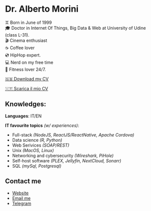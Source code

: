 # Dr. Alberto Morini

♊️ Born in June of 1999  <br/>
🎓 Doctor in Internet Of Things, Big Data & Web at University of Udine (class L-31). <br/>
🎬 Cinema enthusiast <br/>
☕️ Coffee lover <br/>
💿 HipHop expert. <br/>
💻 Nerd on my free time <br/>
🏓 Fitness lover 24/7. <br/>

<a href='https://albertomorini.github.io/docs/cv_AlbertoMorini-eng.pdf'> 🇬🇧 Download my CV</a>

<a href='https://albertomorini.github.io/docs/cv_AlbertoMorini.pdf'> 🇮🇹 Scarica il mio CV</a>


## Knowledges:

**Languages**: IT/EN

**IT favourite topics** *(w/ experiences)*:
- Full-stack *(NodeJS, ReactJS/ReactNative, Apache Cordova)*
- Data science *(R, Python)*
- Web Serivices *(SOAP/REST)*
- Unix *(MacOS, Linux)*
- Networking and cybersecurity *(Wireshark, PiHole)*
- Self-host software *(PLEX, Jellyfin, NextCloud, Sonarr)*
- SQL *(mySql, Postgresql)*


## Contact me
- <a href='https://albertomorini.github.io'> Website</a>
- <a href='mailto:99morini@gmail.com'> Email me </a>
- <a href="https://t.me/albertomorini">Telegram</a>
